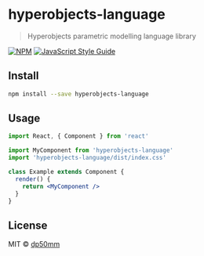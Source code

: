 # hyperobjects-language

> Hyperobjects parametric modelling language library

[![NPM](https://img.shields.io/npm/v/hyperobjects-language.svg)](https://www.npmjs.com/package/hyperobjects-language) [![JavaScript Style Guide](https://img.shields.io/badge/code_style-standard-brightgreen.svg)](https://standardjs.com)

## Install

```bash
npm install --save hyperobjects-language
```

## Usage

```jsx
import React, { Component } from 'react'

import MyComponent from 'hyperobjects-language'
import 'hyperobjects-language/dist/index.css'

class Example extends Component {
  render() {
    return <MyComponent />
  }
}
```

## License

MIT © [dp50mm](https://github.com/dp50mm)
